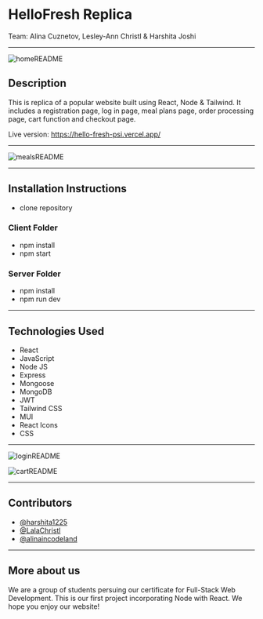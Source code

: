 # HelloFresh Replica

Team: Alina Cuznetov, Lesley-Ann Christl & Harshita Joshi

---

![homeREADME](https://user-images.githubusercontent.com/73485164/212683907-dd27e37a-9b1e-409c-abe0-1f0327e5f614.png)

## Description

This is replica of a popular website built using React, Node & Tailwind. It includes a registration page, log in page, meal plans page, order processing page, cart function and checkout page.

Live version: https://hello-fresh-psi.vercel.app/

---

![mealsREADME](https://user-images.githubusercontent.com/73485164/212684005-3ac5de58-a251-4935-9dcb-439a8b284aef.png)

---

## Installation Instructions

- clone repository

### Client Folder

- npm install
- npm start

### Server Folder

- npm install
- npm run dev

---

## Technologies Used

- React
- JavaScript
- Node JS
- Express
- Mongoose
- MongoDB
- JWT
- Tailwind CSS
- MUI
- React Icons
- CSS

---

![loginREADME](https://user-images.githubusercontent.com/73485164/212684052-56c95fb8-f383-4e25-b567-67f1f4bc002b.png)

![cartREADME](https://user-images.githubusercontent.com/73485164/212684073-895aa5c7-2da0-4e1b-9cd3-212f08ed7cb2.png)

---

## Contributors

- [@harshita1225
  ](https://github.com/harshita1225)
- [@LalaChristl
  ](https://github.com/LalaChristl)
- [@alinaincodeland
  ](https://github.com/alinaincodeland)

---

## More about us

We are a group of students persuing our certificate for Full-Stack Web Development. This is our first project incorporating Node with React. We hope you enjoy our website!
